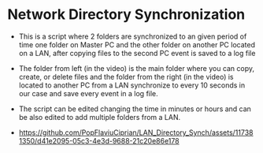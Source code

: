 # Network Directory Synchronization

- This is a script where 2 folders are synchronized to an given period of time one folder on Master PC and the other folder on another PC located on a LAN, after copying files to the second PC event is saved to a log file
- The folder from left (in the video) is the main folder where you can copy, create, or delete files and the folder from the right (in the video) is located to another PC from a LAN synchronize to every 10 seconds in our case and save every event in a log file.
- The script can be edited changing the time in minutes or hours and can be also edited to add multiple folders from a LAN.

- https://github.com/PopFlaviuCiprian/LAN_Directory_Synch/assets/117381350/d41e2095-05c3-4e3d-9688-21c20e86e178

